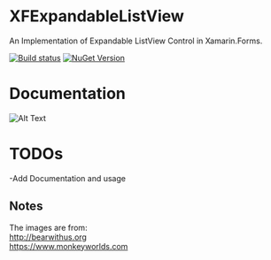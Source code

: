 # XFExpandableListView
An Implementation of Expandable ListView Control in Xamarin.Forms.

[![Build status](https://build.appcenter.ms/v0.1/apps/133697af-20ff-41f3-91a4-22c5d99d2efd/branches/master/badge)](https://appcenter.ms) [![NuGet Version](https://buildstats.info/nuget/XFExpandableListView)](https://www.nuget.org/packages/XFExpandableListView)

# Documentation
![Alt Text](https://media.giphy.com/media/1AfbEInjrtTcmVepOM/giphy.gif)

# TODOs
-Add Documentation and usage

## Notes
The images are from:  
http://bearwithus.org  
https://www.monkeyworlds.com  

